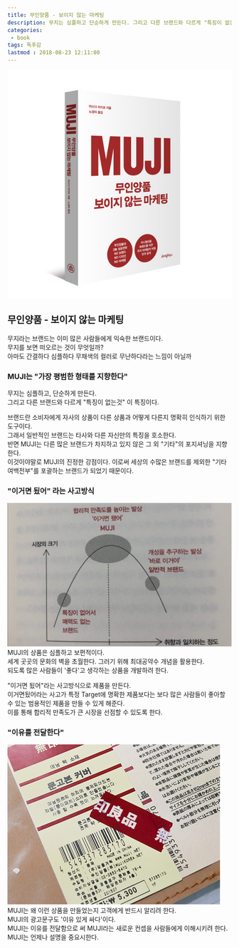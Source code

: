 ```yaml
---
title: 무인양품 - 보이지 않는 마케팅
description: 무지는 심플하고 단순하게 만든다. 그리고 다른 브랜드와 다르게 "특징이 없는 것"이 특징이다.
categories:
 - book
tags: 독후감
lastmod : 2018-08-23 12:11:00
---
```


![pic1](/assets/images/post/11_1.jpg)
## 무인양품 - 보이지 않는 마케팅

무지라는 브랜드는 이미 많은 사람들에게 익숙한 브랜드이다.   
무지를 보면 떠오르는 것이 무엇일까?   
아마도 간결하다 심플하다 무채색의 컬러로 무난하다라는 느낌이 아닐까

### MUJI는 "가장 평범한 형태를 지향한다"
무지는 심플하고, 단순하게 만든다.   
그리고 다른 브랜드와 다르게 "특징이 없는것" 이 특징이다.   

브랜드란 소비자에게 자사의 상품이 다른 상품과 어떻게 다른지 명확히 인식하기 위한 도구이다.   
그래서 일반적인 브랜드는 타사와 다른 자신만의 특징을 호소한다.   
반면 MUJI는 다른 많은 브랜드가 차지하고 있지 않은 그 외 "기타"의 포지셔닝을 지향한다.   
이것이야말로 MUJI의 진정한 강점이다. 이로써 세상의 수많은 브랜드를 제외한 "기타여백전부"를
포괄하는 브랜드가 되었기 때문이다.

### "이거면 됬어" 라는 사고방식

![pic3](/assets/images/post/11_3.png)
MUJI의 상품은 심플하고 보편적이다.   
세계 곳곳의 문화의 벽을 초월한다. 그러기 위해 최대공약수 개념을 활용한다.   
되도록 많은 사람들이 '좋다'고 생각하는 상품을 개발하려 한다.   

"이거면 됬어"라는 사고방식으로 제품을 만든다.   
이거면됬어라는 사고가 특정 Target에 명확한 제품보다는 보다 많은 사람들이 좋아할 수 있는
범용적인 제품을 만들 수 있게 해준다.   
이를 통해 합리적 만족도가 큰 시장을 선점할 수 있도록 한다.   

### "이유를 전달한다"

![pic2](/assets/images/post/11_2.png)
MUJI는 왜 이런 상품을 만들었는지 고객에게 반드시 알리려 한다.   
MUJI의 광고문구도 '이유 있게 싸다'이다.   
MUJI는 이유를 전달함으로 써 MUJI라는 새로운 컨셉을 사람들에게 이해시키려 한다.   
MUJI는 언제나 설명을 중요시한다.   

<!--
## Summary :
1. 이글의 요약을 작성한다.

## 제목
내용

### 소제목
내용

-->



<!-- more -->

<!-- Tip

@카테고리
programming : 프로그래밍
business : 경제/경영 내용
blog : 개인적인 내용 및 생각
machinelearning : 머신러닝 관련 내용
android : 안드로이드 관련 내용 (rxandroid)
project : 개인프로젝트 관련 내용
book : 책 읽은 후기 작성
movie : 영화
writting : 작문
essay : 수필
travel : 여행관련
study : 스터디한 내용 (영어), TED 등등


@목차 작성
## 대목차 (오른쪽에 1.대목차 로 보인다.)
### 소목차 (오른쪽에 1.1소목차 로 보인다.)
* 오른쪽 내어쓰기

@링크
[Text](링크주소)
![Text](그림주소)

@코드 삽입 (블럭)

```
노말 블럭 (highlight 없다 .)
```

```javascript
```python
```ruby

{% highlight ruby linenos %}
def foo
  puts 'foo'
end
{% endhighlight %}


@색상강조

`색강조(회색배경)`

@이모지 넣기
웃는 이모지 : :smile:

:bowtie::smile::laughing::blush::smiley::relaxed::smirk:
:heart_eyes::kissing_heart::kissing_closed_eyes::flushed::relieved::satisfied::grin:

@페이지 제목에 사진을 넣기(홈에서 미리보임)
photos:
- http://ww1.sinaimg.cn/mw690/81b78497jw1emfgwkasznj21hc0u0qb7.jpg
- http://ww3.sinaimg.cn/mw690/81b78497jw1emfgwjrh2pj21hc0u01g3.jpg
- http://ww2.sinaimg.cn/mw690/81b78497jw1emfgwil5xkj21hc0u0tpm.jpg
- http://ww3.sinaimg.cn/mw690/81b78497jw1emfgvcdn25j21hc0u0qpa.jpg

@테이블 넣기

| Table Header 1 | Table Header 2 | Table Header 3 |
| --- | --- | --- |
| Division 1 | Division 2 | Division 3 |
| Division 1 | Division 2 | Division 3 |
| Division 1 | Division 2 | Division 3 |

@테그 넣기
tags:
- Foo
- Bar
- Baz

@카테고리 넣기.
categories:
- Foo
- Bar
- Baz

-->
